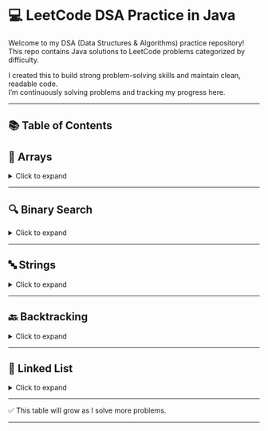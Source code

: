 # 💻 LeetCode DSA Practice in Java

Welcome to my DSA (Data Structures & Algorithms) practice repository!  
This repo contains Java solutions to LeetCode problems categorized by difficulty.

I created this to build strong problem-solving skills and maintain clean, readable code.  
I’m continuously solving problems and tracking my progress here.

---

## 📚 Table of Contents

## 🔢 Arrays
<details>
<summary>Click to expand</summary>

| # | Problem Name | Difficulty | Solution File |
|---|--------------|------------|----------------|
| 1 | [Two Sum](https://leetcode.com/problems/two-sum/) | Easy | [Link](https://github.com/supriyokoner/DSA/blob/main/two_sum.java) |
| 2 | [Three Sum](https://leetcode.com/problems/3sum/) | Medium | [Link](https://github.com/supriyokoner/DSA/blob/main/three_sum.java) |
| 3 | [Sort Colors](https://leetcode.com/problems/sort-colors/) | Medium | [Link](https://github.com/supriyokoner/DSA/blob/main/Sort_Colors.java) |
| 4 | [Product of Array Except Self](https://leetcode.com/problems/product-of-array-except-self/) | Medium | [Link](https://github.com/supriyokoner/DSA/blob/main/Product_ExceptSelf.java) |
| 5 | [Find the Duplicate](https://leetcode.com/problems/find-the-duplicate-number/) | Medium | [Link](https://github.com/supriyokoner/DSA/blob/main/Find_Duplicate.java) |
| 6 | [Container With Most Water](https://leetcode.com/problems/container-with-most-water/) | Medium | [Link](https://github.com/supriyokoner/DSA/blob/main/ContainerWithMostWater.java) |
| 7 | [Trapping RainWater](https://leetcode.com/problems/trapping-rain-water/) | Hard | [Link](https://github.com/supriyokoner/DSA/blob/main/Trapping_Rainwater.java) |
| 8 | [Spiral Matrix](https://leetcode.com/problems/spiral-matrix/) | Medium | [Link](https://github.com/supriyokoner/DSA/blob/main/Spiral_Matrix.java) |
| 9 | [Best Time to Buy and Sell Stock](https://leetcode.com/problems/best-time-to-buy-and-sell-stock/description/) | Easy | [Link](https://github.com/supriyokoner/DSA/blob/main/Stock_BuySell.java) |
| 10 | [Next Permutation](https://leetcode.com/problems/next-permutation/) | Medium | [Link](https://github.com/supriyokoner/DSA/blob/main/Next_Permutation.java) |
| 11 | [Maximum Subarray](https://leetcode.com/problems/maximum-subarray/description/) | Medium | [Link](https://github.com/supriyokoner/DSA/blob/main/Maximum_Subarray.java) |
| 12 | [Beautiful Array](https://leetcode.com/problems/beautiful-array/) | Medium  | [Link](https://github.com/supriyokoner/DSA/blob/main/Beautiful_Array.java)  |


</details>

---

## 🔍 Binary Search
<details>
<summary>Click to expand</summary>

| # | Problem Name | Difficulty | Solution File |
|---|--------------|------------|----------------|
| 1 | [Search 2D Matrix](https://leetcode.com/problems/search-a-2d-matrix-ii/) | Medium | [Link](https://github.com/supriyokoner/DSA/blob/main/Search_in2DMatrix.java) |
| 2 | [Single Element in a Sorted Array](https://leetcode.com/problems/single-element-in-a-sorted-array/) | Medium  | [Link](https://github.com/supriyokoner/DSA/blob/main/SingleElement_inSortedArray.java)  |
| 3 | [Search in Rotated Sorted Array](https://leetcode.com/problems/search-in-rotated-sorted-array/) | Medium  | [Link](https://github.com/supriyokoner/DSA/blob/main/RotatedSorted_Array.java)  |
| 4 | [Peak Index in a Mountain Array](https://leetcode.com/problems/peak-index-in-a-mountain-array/) | Medium  | [Link](https://github.com/supriyokoner/DSA/blob/main/Peak_Index.java)  |

</details>

---

## 🔤 Strings
<details>
<summary>Click to expand</summary>

| # | Problem Name | Difficulty | Solution File |
|---|--------------|------------|----------------|
| 1 | [Valid Palindrome](https://leetcode.com/problems/valid-palindrome/) | Easy | [Link](https://github.com/supriyokoner/DSA/blob/main/Valid_Palindrome.java) |
| 2 | [Valid Anagram](https://leetcode.com/problems/valid-anagram/) | Easy | [Link](https://github.com/supriyokoner/DSA/blob/main/Valid_Anagram.java)  |
| 3 | [Reverse Words in a String](https://leetcode.com/problems/reverse-words-in-a-string/) | Medium | [Link](https://github.com/supriyokoner/DSA/blob/main/Reverse_Words.java)  |
| 4 | [Remove all Occurrences](https://leetcode.com/problems/remove-all-occurrences-of-a-substring/) | Medium | [Link](https://github.com/supriyokoner/DSA/blob/main/Remove_Occurrences.java)  |
| 5 | [Permutation in String](https://leetcode.com/problems/permutation-in-string/) | Medium | [Link](https://github.com/supriyokoner/DSA/blob/main/Check_Inclusion.java)  |
| 6 | [String Compression](https://leetcode.com/problems/string-compression/) | Medium | [Link](https://github.com/supriyokoner/DSA/blob/main/String_Compression.java)  |
| 7 | [Group Anagrams](https://leetcode.com/problems/group-anagrams/) | Medium | [Link](https://github.com/supriyokoner/DSA/blob/main/Group_Anagrams.java)  |


</details>

---

## 🔙 Backtracking
<details>
<summary>Click to expand</summary>

| # | Problem Name | Difficulty | Solution File |
|---|--------------|------------|----------------|
| 1 | [Combination Sum 1](https://leetcode.com/problems/combination-sum/) | Medium | [Link](https://github.com/supriyokoner/DSA/blob/main/CombinationSum.java) |
| 2 | [Combination Sum 2](https://leetcode.com/problems/combination-sum-ii/) | Medium | [Link](https://github.com/supriyokoner/DSA/blob/main/CombinationSum2.java)  |
| 3 | [Palindrome Partitioning](https://leetcode.com/problems/palindrome-partitioning/) | Medium | [Link](https://github.com/supriyokoner/DSA/blob/main/Palindrome_Partitioning.java)  |
| 4 | [N Queens](https://leetcode.com/problems/n-queens/) | Hard | [Link](https://github.com/supriyokoner/DSA/blob/main/N_Queens.java)  |
| 5 | [Sudoku Solver](https://leetcode.com/problems/sudoku-solver/) | Hard | [Link](https://github.com/supriyokoner/DSA/blob/main/Sudoku_Solver.java)  |
| 6 | [N Queens II](https://leetcode.com/problems/n-queens-ii/description/) | Hard | [Link](https://github.com/supriyokoner/DSA/blob/main/N_Queens2.java)  |

</details>

---

## 🔗 Linked List
<details>
<summary>Click to expand</summary>

| # | Problem Name | Difficulty | Solution File |
|---|--------------|------------|----------------|
| 1 | [Reverse Linked List](https://leetcode.com/problems/reverse-linked-list/) | Easy | [Link](https://github.com/supriyokoner/DSA/blob/main/ListNode.java)  |
| 2 | [Merge Two Sorted Lists](https://leetcode.com/problems/merge-two-sorted-lists/description/) | Easy | [Link](https://github.com/supriyokoner/DSA/blob/main/MergeTwoSortedList.java)  |
| 3 | [Linked List Cycle II](https://leetcode.com/problems/linked-list-cycle-ii/description/) | Medium | [Link](https://github.com/supriyokoner/DSA/blob/main/Remove_Cycle.java)  |
| 4 | [Palindrome Linked List](https://leetcode.com/problems/palindrome-linked-list/description/) | Easy | [Link](https://github.com/supriyokoner/DSA/blob/main/PalindromeLinkedList.java)  |

</details>

---
✅ This table will grow as I solve more problems.

---
